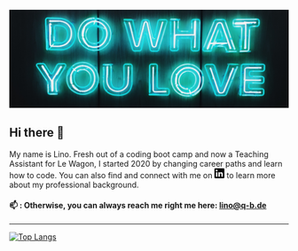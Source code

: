 ![Image of Neon-Lights](https://github.com/lino-m/lino-m/blob/master/images/header.jpg)

## Hi there 👋

My name is Lino. Fresh out of a coding boot camp and now a Teaching Assistant for Le Wagon, I started 2020 by changing career paths and learn how to code.
You can also find and connect with me on <a href="https://www.linkedin.com/in/lino-maurer/"><img height="18" src="https://github.com/lino-m/lino-m/blob/master/images/linkedin-logo.png?raw=true"></a> to learn more about my professional background.

#### 📫 : Otherwise, you can always reach me right me here: lino@q-b.de

---

[![Top Langs](https://github-readme-stats.vercel.app/api/top-langs/?username=lino-m&layout=compact)](https://github.com/lino-m/github-readme-stats)


<!--
**lino-m/lino-m** is a ✨ _special_ ✨ repository because its `README.md` (this file) appears on your GitHub profile.

Here are some ideas to get you started:

- 🔭 I’m currently working on ...
- 🌱 I’m currently learning ...
- 👯 I’m looking to collaborate on ...
- 🤔 I’m looking for help with ...
- 💬 Ask me about ...
- 📫 How to reach me: ...
- 😄 Pronouns: ...
- ⚡ Fun fact: ...
-->
